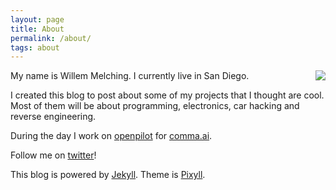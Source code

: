 ```yaml
---
layout: page
title: About
permalink: /about/
tags: about
---
```


<img style="float: right;" src="https://s.gravatar.com/avatar/6ff316b1a6d6d44201b596caad8eeef7?s=256&r=g">

My name is Willem Melching. I currently live in San Diego.

I created this blog to post about some of my projects that I thought are cool. Most of them will be about programming, electronics, car hacking and reverse engineering.

During the day I work on [openpilot](https://github.com/commaai/openpilot) for [comma.ai](https://comma.ai).

Follow me on [twitter](https://twitter.com/PD0WM)!


This blog is powered by [Jekyll](https://github.com/jekyll/jekyll). Theme is [Pixyll](https://github.com/johnotander/pixyll).
